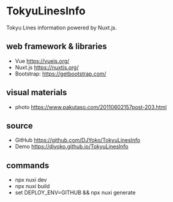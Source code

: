 # TokyuLinesInfo

Tokyu Lines information powered by Nuxt.js.

## web framework & libraries

- Vue https://vuejs.org/
- Nuxt.js https://nuxtjs.org/
- Bootstrap: https://getbootstrap.com/

## visual materials

- photo https://www.pakutaso.com/20110602157post-203.html

## source

- GitHub https://github.com/DJYoko/TokyuLinesInfo
- Demo https://djyoko.github.io/TokyuLinesInfo

## commands

- npx nuxi dev
- npx nuxi build
- set DEPLOY_ENV=GITHUB && npx nuxi generate
